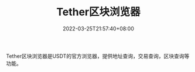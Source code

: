 ﻿---
weight: 
title: "Tether区块浏览器"
description: "Tether区块浏览器是USDT的官方浏览器，提供地址查询，交易查询，区块查询等功能"
date: 2022-03-25T21:57:40+08:00
lastmod: 2022-03-25T16:45:40+08:00
draft: false
authors: ["Metabd"]
featuredImage: "tetherqukuailiulanqi.png"
link: ""
tags: ["区块链浏览器","Tether区块浏览器"]
categories: ["navigation"]
navigation: ["区块链浏览器"]
lightgallery: true
toc: true
pinned: false
recommend: false
recommend1: false
---
Tether区块浏览器是USDT的官方浏览器，提供地址查询，交易查询，区块查询等功能。
